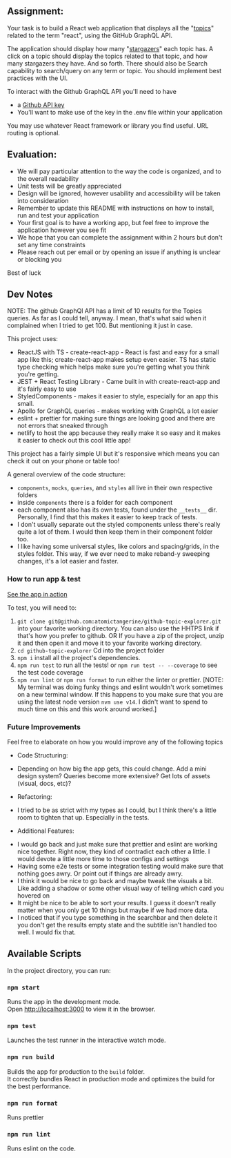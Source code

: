 ## Assignment:

Your task is to build a React web application that displays all the "[topics](https://docs.github.com/en/free-pro-team@latest/graphql/reference/objects#topic)" related to the term "react", using the GitHub GraphQL API.

The application should display how many "[stargazers](https://docs.github.com/en/free-pro-team@latest/graphql/reference/objects#stargazerconnection)" each topic has. A click on a topic should display the topics related to that topic, and how many stargazers they have. And so forth. There should also be Search capability to search/query on any term or topic. You should implement best practices with the UI. 

To interact with the Github GraphQL API you'll need to have
  * a [Github API key](https://docs.github.com/en/free-pro-team@latest/graphql/guides/forming-calls-with-graphql#authenticating-with-graphql)
  * You'll want to make use of the key in the .env file within your application

You may use whatever React framework or library you find useful. URL routing is optional.


## Evaluation:

* We will pay particular attention to the way the code is organized, and to the overall readability
* Unit tests will be greatly appreciated
* Design will be ignored, however usability and accessibility will be taken into consideration
* Remember to update this README with instructions on how to install, run and test your application
* Your first goal is to have a working app, but feel free to improve the application however you see fit
* We hope that you can complete the assignment within 2 hours but don't set any time constraints
* Please reach out per email or by opening an issue if anything is unclear or blocking you

Best of luck

## Dev Notes

NOTE: The github GraphQl API has a limit of 10 results for the Topics queries. As far as I could tell, anyway. I mean, that's what said when it complained when I tried to get 100. But mentioning it just in case. 

This project uses:
* ReactJS with TS - create-react-app - React is fast and easy for a small app like this; create-react-app makes setup even easier. TS has static type checking which helps make sure you're getting what you think you're getting.
* JEST + React Testing Library - Came built in with create-react-app and it's fairly easy to use
* StyledComponents - makes it easier to style, especially for an app this small.
* Apollo for GraphQL queries - makes working with GraphQL a lot easier
* eslint + prettier for making sure things are looking good and there are not errors that sneaked through
* netlify to host the app because they really make it so easy and it makes it easier to check out this cool little app!

This project has a fairly simple UI but it's responsive which means you can check it out on your phone or table too!

A general overview of the code structure:
* `components`, `mocks`, `queries`, and `styles` all live in their own respective folders
* inside `components` there is a folder for each component
* each component also has its own tests, found under the `__tests__` dir. Personally, I find that this makes it easier to keep track of tests.
* I don't usually separate out the styled components unless there's really quite a lot of them. I would then keep them in their component folder too.
* I like having some universal styles, like colors and spacing/grids, in the styles folder. This way, if we ever need to make reband-y sweeping changes, it's a lot easier and faster. 


### How to run app & test

[See the app in action](github-topic-explorer.netlify.app/) 

To test, you will need to:
1. `git clone git@github.com:atomictangerine/github-topic-explorer.git` into your favorite working directory. You can also use the HHTPS link if that's how you prefer to github.  OR If you have a zip of the project, unzip it and then open it and move it to your favorite working directory.
2. `cd github-topic-explorer` Cd into the project folder
3. `npm i` install all the project's dependencies.
4. `npm run test` to run all the tests! or `npm run test -- --coverage` to see the test code coverage
5. `npm run lint` or `npm run format` to run either the linter or prettier. [NOTE: My terminal was doing funky things and eslint wouldn't work sometimes on a new terminal window. If this happens to you make sure that you are using the latest node version `nvm use v14`. I didn't want to spend to much time on this and this work around worked.]


### Future Improvements

Feel free to elaborate on how you would improve any of the following topics 

* Code Structuring:
- Depending on how big the app gets, this could change. Add a mini design system? Queries become more extensive? Get lots of assets (visual, docs, etc)?

* Refactoring:
- I tried to be as strict with my types as I could, but I think there's a little room to tighten that up. Especially in the tests.

* Additional Features:
- I would go back and just make sure that prettier and eslint are working nice together. Right now, they kind of contradict each other a little. I would devote a little more time to those configs and settings
- Having some e2e tests or some integration testing would make sure that nothing goes awry. Or point out if things are already awry.
- I think it would be nice to go back and maybe tweak the visuals a bit. Like adding a shadow or some other visual way of telling which card you hovered on
- It might be nice to be able to sort your results. I guess it doesn't really matter when you only get 10 things but maybe if we had more data.
- I noticed that if you type something in the searchbar and then delete it you don't get the results empty state and the subtitle isn't handled too well. I would fix that.

## Available Scripts

In the project directory, you can run:

### `npm start`

Runs the app in the development mode.\
Open [http://localhost:3000](http://localhost:3000) to view it in the browser.

### `npm test`

Launches the test runner in the interactive watch mode.

### `npm run build`

Builds the app for production to the `build` folder.\
It correctly bundles React in production mode and optimizes the build for the best performance.

### `npm run format`

Runs prettier

### `npm run lint`

Runs eslint on the code.